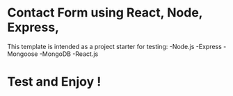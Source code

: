 # Contact Form using React, Node, Express, 
This template is intended as a project starter for testing:
-Node.js
-Express
-Mongoose
-MongoDB
-React.js

# Test and Enjoy !
